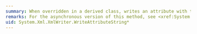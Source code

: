 ```yaml
---
summary: When overridden in a derived class, writes an attribute with the specified value.
remarks: For the asynchronous version of this method, see <xref:System.Xml.XmlWriter.WriteElementStringAsync%2A>.
uid: System.Xml.XmlWriter.WriteAttributeString*
---
```

